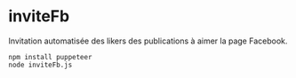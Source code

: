 # inviteFb

Invitation automatisée des likers des publications à aimer la page Facebook.

```
npm install puppeteer
node inviteFb.js
```

